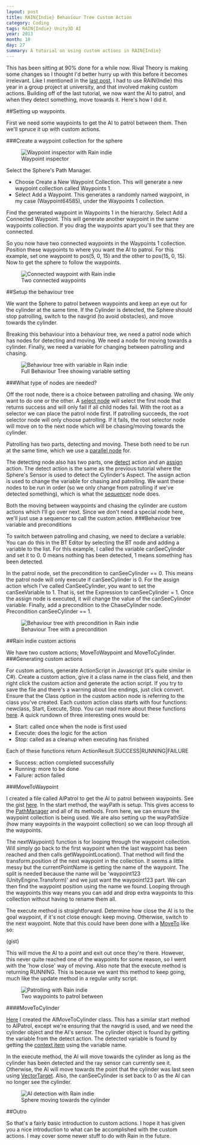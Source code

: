 ```yaml
---
layout: post
title: RAIN{Indie} Behaviour Tree Custom Action
category: Coding
tags: RAIN{Indie} Unity3D AI
year: 2013
month: 10
day: 27
summary: A tutorial on using custom actions in RAIN{Indie}
---
```


This has been sitting at 90% done for a while now. Rival Theory is making some changes so I thought I'd better hurry up with this before it becomes irrelevant. Like I mentioned in the [last post](http://blog.ellerynz.com/2013/07/how-i-created-ai-with-rainindie-and.html), I had to use RAIN{Indie} this year in a group project at university, and that involved making custom actions. Building off of the last tutorial, we now want the AI to patrol, and when they detect something, move towards it. Here's how I did it.

##Setting up waypoints

First we need some waypoints to get the AI to patrol between them. Then we'll spruce it up with custom actions.

###Create a waypoint collection for the sphere

<figure class="image-right image-long">
  <img alt="Waypoint inspector with Rain indie" src="/assets/images/2013-10-27/1-waypoint.png" />
  <figcaption class="image-sub-text">Waypoint inspector</figcaption>
</figure>

Select the Sphere's Path Manager.
- Choose Create a New Waypoint Collection. This will generate a new waypoint collection called Waypoints 1.
- Select Add a Waypoint. This generates a randomly named waypoint, in my case (Waypoint64585), under the Waypoints 1 collection.

Find the generated waypoint in Waypoints 1 in the hierarchy. Select Add a Connected Waypoint. This will generate another waypoint in the same waypoints collection. If you drag the waypoints apart you'll see that they are connected.

So you now have two connected waypoints in the Waypoints 1 collection. Position these waypoints to where you want the AI to patrol. For this example, set one waypoint to pos(5, 0, 15) and the other to pos(15, 0, 15).
Now to get the sphere to follow the waypoints.

<figure class="image-middle">
  <img alt="Connected waypoint with Rain indie" src="/assets/images/2013-10-27/2-waypoint-connected.png" />
  <figcaption class="image-sub-text">Two connected waypoints</figcaption>
</figure>

##Setup the behaviour tree

We want the Sphere to patrol between waypoints and keep an eye out for the cylinder at the same time. If the Cylinder is detected, the Sphere should stop patrolling, switch to the navgrid (to avoid obstacles), and move towards the cylinder.

Breaking this behaviour into a behaviour tree, we need a patrol node which has nodes for detecting and moving. We need a node for moving towards a cylinder. Finally, we need a variable for changing between patrolling and chasing.

<figure class="image-middle">
  <img alt="Behaviour tree with variable in Rain indie" src="/assets/images/2013-10-27/3-BTree-variable.png" />
  <figcaption class="image-sub-text">Full Behaviour Tree showing variable setting</figcaption>
</figure>

###What type of nodes are needed?

Off the root node, there is a choice between patrolling and chasing. We only want to do one or the other. A [select node](http://support.rivaltheory.com/rainindie/wiki/doku.php?id=behavior:behaviortrees:nodes:selector) will select the first node that returns success and will only fail if all child nodes fail. With the root as a selector we can place the patrol node first. If patrolling succeeds, the root selector node will only choose patrolling. If it fails, the root selector node will move on to the next node which will be chasing/moving towards the cylinder.

Patrolling has two parts, detecting and moving. These both need to be run at the same time, which we use a [parallel node](http://support.rivaltheory.com/rainindie/wiki/doku.php?id=behavior:behaviortrees:nodes:parallel) for.

The detecting node also has two parts, one [detect](http://support.rivaltheory.com/rainindie/wiki/doku.php?id=behavior:behaviortrees:nodes:detect) action and an [assign](http://support.rivaltheory.com/rainindie/wiki/doku.php?id=behavior:behaviortrees:nodes:assign) action. The detect action is the same as the previous tutorial where the Sphere's Sensor is used to detect the Cylinder's Aspect. The assign action is used to change the variable for chasing and patrolling. We want these nodes to be run in order (so we only change from patrolling if we've detected something), which is what the [sequencer](http://support.rivaltheory.com/rainindie/wiki/doku.php?id=behavior:behaviortrees:nodes:sequencer) node does.

Both the moving between waypoints and chasing the cylinder are custom actions which I'll go over next. Since we don't need a special node here, we'll just use a sequencer to call the custom action.
###Behaviour tree variable and preconditions

To switch between patrolling and chasing, we need to declare a variable. You can do this in the BT Editor by selecting the BT node and adding a variable to the list. For this example, I called the variable canSeeCylinder and set it to 0. 0 means nothing has been detected, 1 means something has been detected.

In the patrol node, set the precondition to canSeeCylinder == 0. This means the patrol node will only execute if canSeeCylinder is 0. For the assign action which I've called CanSeeCylinder, you want to set the canSeeVariable to 1. That is, set the Expression to canSeeCylinder = 1. Once the assign node is executed, it will change the value of the canSeeCylinder variable.
Finally, add a precondition to the ChaseCylinder node. Precondition canSeeCylinder == 1.

<figure class="image-middle">
  <img alt="Behaviour tree with precondition in Rain indie" src="/assets/images/2013-10-27/4-BTree-precondition.png" />
  <figcaption class="image-sub-text">Behaviour Tree with a precondition</figcaption>
</figure>

##Rain indie custom actions

We have two custom actions; MoveToWaypoint and MoveToCylinder.
###Generating custom actions

For custom actions, generate ActionScript in Javascript (it's quite similar in C#). Create a custom action, give it a class name in the class field, and then right click the custom action and generate the action script. If you try to save the file and there's a warning about line endings, just click convert. Ensure that the Class option in the custom action node is referring to the class you've created. Each custom action class starts with four functions: newclass, Start, Execute, Stop. You can read more about these functions [here](http://support.rivaltheory.com/rainindie/api/class_r_a_i_n_1_1_action_1_1_action.html). A quick rundown of three interesting ones would be:

- Start: called once when the node is first used
- Execute: does the logic for the action
- Stop: called as a cleanup when executing has finished

Each of these functions return ActionResult.SUCCESS|RUNNING|FAILURE

- Success: action completed successfully
- Running: more to be done
- Failure: action failed

###MoveToWaypoint

I created a file called AIPatrol to get the AI to patrol between waypoints. See the gist [here](https://gist.github.com/ellerynz/7188841).
In the start method, the wayPath is setup. This gives access to the [PathManager](http://support.rivaltheory.com/rainindie/wiki/doku.php?id=unitycomponents:rainpathmanager) and all of its methods. From here, we can ensure the waypoint collection is being used. We are also setting up the wayPathSize (how many waypoints in the waypoint collection) so we can loop through all the waypoints.

The nextWaypoint() function is for looping through the waypoint collection. Will simply go back to the first waypoint when the last waypoint has been reached and then calls getWaypointLocation(). That method will find the transform.position of the next waypoint in the collection. It seems a little messy but the currentPointName is getting the name of the waypoint. The split is needed because the name will be 'waypoint123 (UnityEngine.Transform)' and we just want the waypoint123 part. We can then find the waypoint position using the name we found. Looping through the waypoints this way means you can add and drop extra waypoints to this collection without having to rename them all.

The execute method is straightforward. Determine how close the AI is to the goal waypoint, if it's not close enough: keep moving. Otherwise, switch to the next waypoint. Note that this could have been done with a [MoveTo](http://support.rivaltheory.com/rainindie/api/class_r_a_i_n_1_1_core_1_1_agent.html#a6e3126a757900be5f116d178d8bc8126) like so:

(gist)

This will move the AI to a point and exit out once they're there. However, this never quite reached one of the waypoints for some reason, so I went with the 'how close' way of moving. Also note that the execute method is returning RUNNING. This is because we want this method to keep going, much like the update method in a regular unity script.

<figure class="image-middle">
  <img alt="Patrolling with Rain indie" src="/assets/images/2013-10-27/5-patrolling.png" />
  <figcaption class="image-sub-text">Two waypoints to patrol between</figcaption>
</figure>

####MoveToCylinder

[Here](https://gist.github.com/ellerynz/7189202) I created the AIMoveToCylinder class. This has a similar start method to AIPatrol, except we're ensuring that the navgrid is used, and we need the cylinder object and the AI's sensor. The cylinder object is found by getting the variable from the detect action. The detected variable is found by getting the [context item](http://support.rivaltheory.com/rainindie/api/class_r_a_i_n_1_1_action_1_1_action_context.html) using the variable name.

In the execute method, the AI will move towards the cylinder as long as the cylinder has been detected and the ray sensor can currently see it. Otherwise, the AI will move towards the point that the cylinder was last seen using [VectorTarget](http://support.rivaltheory.com/rainindie/api/class_r_a_i_n_1_1_path_1_1_move_look_target.html#a6981df6e540892a15d1b52d9f1a789d3). Also, the canSeeCylinder is set back to 0 as the AI can no longer see the cylinder.

<figure class="image-middle">
  <img alt="AI detection with Rain indie" src="/assets/images/2013-10-27/6-detect-cylinder.png" />
  <figcaption class="image-sub-text">Sphere moving towards the cylinder</figcaption>
</figure>

##Outro

So that's a fairly basic introduction to custom actions. I hope it has given you a nice introduction to what can be accomplished with the custom actions. I may cover some newer stuff to do with Rain in the future.